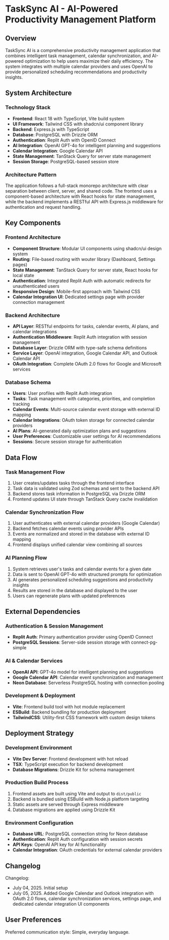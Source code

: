 # TaskSync AI - AI-Powered Productivity Management Platform

## Overview

TaskSync AI is a comprehensive productivity management application that combines intelligent task management, calendar synchronization, and AI-powered optimization to help users maximize their daily efficiency. The system integrates with multiple calendar providers and uses OpenAI to provide personalized scheduling recommendations and productivity insights.

## System Architecture

### Technology Stack
- **Frontend**: React 18 with TypeScript, Vite build system
- **UI Framework**: Tailwind CSS with shadcn/ui component library
- **Backend**: Express.js with TypeScript
- **Database**: PostgreSQL with Drizzle ORM
- **Authentication**: Replit Auth with OpenID Connect
- **AI Integration**: OpenAI GPT-4o for intelligent planning and suggestions
- **Calendar Integration**: Google Calendar API
- **State Management**: TanStack Query for server state management
- **Session Storage**: PostgreSQL-based session store

### Architecture Pattern
The application follows a full-stack monorepo architecture with clear separation between client, server, and shared code. The frontend uses a component-based architecture with React hooks for state management, while the backend implements a RESTful API with Express.js middleware for authentication and request handling.

## Key Components

### Frontend Architecture
- **Component Structure**: Modular UI components using shadcn/ui design system
- **Routing**: File-based routing with wouter library (Dashboard, Settings pages)
- **State Management**: TanStack Query for server state, React hooks for local state
- **Authentication**: Integrated Replit Auth with automatic redirects for unauthenticated users
- **Responsive Design**: Mobile-first approach with Tailwind CSS
- **Calendar Integration UI**: Dedicated settings page with provider connection management

### Backend Architecture
- **API Layer**: RESTful endpoints for tasks, calendar events, AI plans, and calendar integrations
- **Authentication Middleware**: Replit Auth integration with session management
- **Database Layer**: Drizzle ORM with type-safe schema definitions
- **Service Layer**: OpenAI integration, Google Calendar API, and Outlook Calendar API
- **OAuth Integration**: Complete OAuth 2.0 flows for Google and Microsoft services

### Database Schema
- **Users**: User profiles with Replit Auth integration
- **Tasks**: Task management with categories, priorities, and completion tracking
- **Calendar Events**: Multi-source calendar event storage with external ID mapping
- **Calendar Integrations**: OAuth token storage for connected calendar providers
- **AI Plans**: AI-generated daily optimization plans and suggestions
- **User Preferences**: Customizable user settings for AI recommendations
- **Sessions**: Secure session storage for authentication

## Data Flow

### Task Management Flow
1. User creates/updates tasks through the frontend interface
2. Task data is validated using Zod schemas and sent to the backend API
3. Backend stores task information in PostgreSQL via Drizzle ORM
4. Frontend updates UI state through TanStack Query cache invalidation

### Calendar Synchronization Flow
1. User authenticates with external calendar providers (Google Calendar)
2. Backend fetches calendar events using provider APIs
3. Events are normalized and stored in the database with external ID mapping
4. Frontend displays unified calendar view combining all sources

### AI Planning Flow
1. System retrieves user's tasks and calendar events for a given date
2. Data is sent to OpenAI GPT-4o with structured prompts for optimization
3. AI generates personalized scheduling suggestions and productivity insights
4. Results are stored in the database and displayed to the user
5. Users can regenerate plans with updated preferences

## External Dependencies

### Authentication & Session Management
- **Replit Auth**: Primary authentication provider using OpenID Connect
- **PostgreSQL Sessions**: Server-side session storage with connect-pg-simple

### AI & Calendar Services
- **OpenAI API**: GPT-4o model for intelligent planning and suggestions
- **Google Calendar API**: Calendar event synchronization and management
- **Neon Database**: Serverless PostgreSQL hosting with connection pooling

### Development & Deployment
- **Vite**: Frontend build tool with hot module replacement
- **ESBuild**: Backend bundling for production deployment
- **TailwindCSS**: Utility-first CSS framework with custom design tokens

## Deployment Strategy

### Development Environment
- **Vite Dev Server**: Frontend development with hot reload
- **TSX**: TypeScript execution for backend development
- **Database Migrations**: Drizzle Kit for schema management

### Production Build Process
1. Frontend assets are built using Vite and output to `dist/public`
2. Backend is bundled using ESBuild with Node.js platform targeting
3. Static assets are served through Express middleware
4. Database migrations are applied using Drizzle Kit

### Environment Configuration
- **Database URL**: PostgreSQL connection string for Neon database
- **Authentication**: Replit Auth configuration with session secrets
- **API Keys**: OpenAI API key for AI functionality
- **Calendar Integration**: OAuth credentials for external calendar providers

## Changelog

Changelog:
- July 04, 2025. Initial setup
- July 05, 2025. Added Google Calendar and Outlook integration with OAuth 2.0 flows, calendar synchronization services, settings page, and dedicated calendar integration UI components

## User Preferences

Preferred communication style: Simple, everyday language.